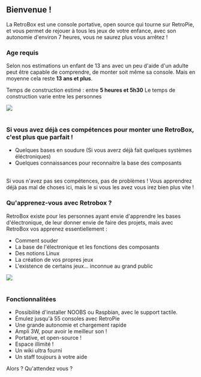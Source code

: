 
<div class="docs-section">

<div>

## Bienvenue !

La RetroBox est une console portative, open source qui tourne sur RetroPie, et vous permet de rejouer à tous les jeux de votre enfance, avec son autonomie d'environ 7 heures, vous ne saurez plus vous arrêtez !
<br>
### Age requis

Selon nos estimations un enfant de 13 ans avec un peu d'aide d'un adulte peut être capable de comprendre, de monter soit même sa console. Mais en moyenne cela reste **13 ans et plus**.

Temps de construction estimé : entre **5 heures et 5h30** Le temps de construction varie entre les personnes

</div>
<img src="https://static.retrobox.tech/img/about/RETROBOX1.png">
</div>

<br>

<div class="docs-section">
<div>

### Si vous avez déjà ces compétences pour monter une RetroBox, c'est plus que parfait !

-   Quelques bases en soudure (Si vous averz déjà fait quelques systèmes éléctroniques)
-   Quelques connaissances pour reconnaitre la base des composants

<br>
Si vous n'avez pas ses compétences, pas de problèmes ! Vous apprendrez déjà pas mal de choses ici, mais le si vous les avez vous irez bien plus vite !



### Qu'apprenez-vous avec Retrobox ?

RetroBox existe pour les personnes ayant envie d'apprendre les bases d'électronique, de leur donner envie de faire des projets, mais avec RetroBox vos apprenez essentiellement :

- Comment souder
- La base de l'électronique et les fonctions des composants
- Des notions Linux
- La création de vos propres jeux
- L'existence de certains jeux... inconnue au grand public

</div>
<img src="https://makerbuino.com/wp-content/uploads/2016/11/PCB-front.png">
</div>
<br>

### Fonctionnalitées

 - Possibilité d'installer NOOBS ou Raspbian, avec le support tactile.
 - Émulez jusqu'à 55 consoles avec RetroPie
 - Une grande autonomie et chargement rapide
 - Ampli 3W, pour avoir le meilleur son !
 - Portative, et open-source !
 - Espace illimité !
 - Un wiki ultra fourni
 - Un staff toujours à votre aide
<div class="docs-alert info">
  <i class="icon fas fa-shopping-cart"></i>
  <p>Alors ? Qu'attendez vous ?</p>
</div>
